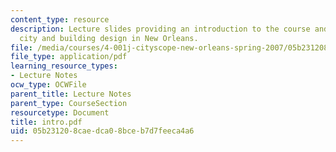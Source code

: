 ```yaml
---
content_type: resource
description: Lecture slides providing an introduction to the course and sustainable
  city and building design in New Orleans.
file: /media/courses/4-001j-cityscope-new-orleans-spring-2007/05b231208caedca08bceb7d7feeca4a6_intro.pdf
file_type: application/pdf
learning_resource_types:
- Lecture Notes
ocw_type: OCWFile
parent_title: Lecture Notes
parent_type: CourseSection
resourcetype: Document
title: intro.pdf
uid: 05b23120-8cae-dca0-8bce-b7d7feeca4a6
---
```

